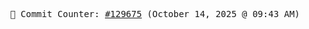 <p align="center">
    <samp>
        📮 Commit Counter: <a href="https://github.com/Javascript-void0/Javascript-void0/commits/main">#129675</a> (October 14, 2025 @ 09:43 AM)
    </samp>
</p>